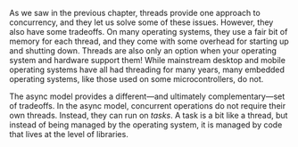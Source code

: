 <!-- TODO: find the right home for this (maybe nowhere!) -->

As we saw in the previous chapter, threads provide one approach to concurrency,
and they let us solve some of these issues. However, they also have some
tradeoffs. On many operating systems, they use a fair bit of memory for each
thread, and they come with some overhead for starting up and shutting down.
Threads are also only an option when your operating system and hardware support
them! While mainstream desktop and mobile operating systems have all had
threading for many years, many embedded operating systems, like those used on
some microcontrollers, do not.

The async model provides a different—and ultimately complementary—set of
tradeoffs. In the async model, concurrent operations do not require their own
threads. Instead, they can run on *tasks*. A task is a bit like a thread, but
instead of being managed by the operating system, it is managed by code that
lives at the level of libraries.

<!--
  TODO: connective tissue as it were. Also, an open question on whether we want
  to use “task” as the primary term here. Futures do not actually *require* a
  task primitive to run (and there are runtimes which do *not* use tasks!) so it
  might make more sense to find another common, appropriate term for it instead.
-->
